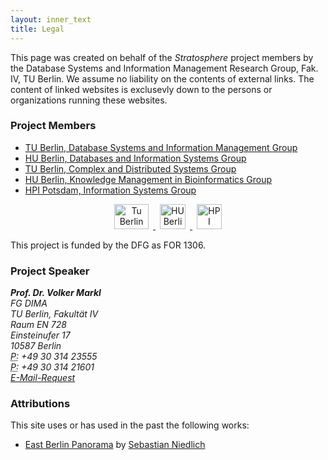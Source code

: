 ```yaml
---
layout: inner_text
title: Legal 
---
```


This page was created on behalf of the *Stratosphere* project members by the Database Systems and Information Management Research Group, Fak. IV, TU Berlin. We assume no liability on the contents of external links. The content of linked websites is exclusevly down to the persons or organizations running these websites.

### Project Members

* [TU Berlin, Database Systems and Information Management Group](http://www.dima.tu-berlin.de/)
* [HU Berlin, Databases and Information Systems Group](http://www.dbis.informatik.hu-berlin.de/)
* [TU Berlin, Complex and Distributed Systems Group](http://www.cit.tu-berlin.de/)
* [HU Berlin, Knowledge Management in Bioinformatics Group](http://www.informatik.hu-berlin.de/forschung/gebiete/wbi/)
* [HPI Potsdam, Information Systems Group](http://www.hpi.uni-potsdam.de/naumann/home.html)

<p style="text-align: center;">
  <a href="http://www.tu-berlin.de">
    <img style="width: 55px; height: 40px; border-width: 0px; border-style: solid; margin: 0 0.5em;" src="{{ site.baseurl }}/img/logo/TUBerlin-logo.svg" alt="Tu Berlin">
  </a>
  <a href="http://www.hu-berlin.de/">
    <img style="width: 41px; height: 40px; border-width: 0px; border-style: solid; margin: 0 0.5em;" src="{{ site.baseurl }}/img/logo/HU-logo.svg" alt="HU Berlin">
  </a>
  <a href="http://www.hpi.uni-potsdam.de/">
    <img style="width: 40px; height: 40px; border-width: 0px; border-style: solid; margin: 0 0.5em;" src="{{ site.baseurl }}/img/logo/HPI-logo.png" alt="HPI">
  </a>
</p>

<p>This project is funded by the DFG as FOR 1306.</p>

### Project Speaker

<address>
  <strong>Prof. Dr. Volker Markl</strong><br />
  FG DIMA<br />
  TU Berlin, Fakultät IV<br />
  Raum EN 728<br />
  Einsteinufer 17<br />
  10587 Berlin<br />
  <abbr title="Phone">P:</abbr> +49 30 314 23555<br />
  <abbr title="Phone">P:</abbr> +49 30 314 21601<br />
  <a href="http://www.tu-berlin.de/allgemeine_seiten/e-mail-anfrage/id/42202/?no_cache=1&amp;ask_mail=TPOY2QAHHAP8KOQew7wCc786NjNnWiZkX7xz%2F0pwSFM%3D&amp;ask_name=Prof.%20Dr.%20Volker%20Markl" title="E-Mail Contact Form">E-Mail-Request</a>
</address>

### Attributions

This site uses or has used in the past the following works:

* [East Berlin Panorama](http://www.flickr.com/photos/42311564@N00/3877349119/) by [Sebastian Niedlich](http://www.flickr.com/photos/42311564@N00/) 

